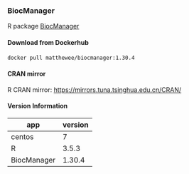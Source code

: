 ### BiocManager
R package [BiocManager](https://cran.r-project.org/web/packages/BiocManager/vignettes/BiocManager.html)  
#### Download from Dockerhub
```bash
docker pull matthewee/biocmanager:1.30.4
```  
#### CRAN mirror
R CRAN mirror: https://mirrors.tuna.tsinghua.edu.cn/CRAN/
#### Version Information
| app | version |
| --- | --- |
| centos | 7 |
| R | 3.5.3 |
| BiocManager | 1.30.4 |

